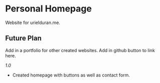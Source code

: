 # Personal Homepage

Website for urielduran.me.

## Future Plan ##
Add in a portfolio for other created websites.
Add in github button to link here.

*1.0*
- Created homepage with buttons as well as contact form.
